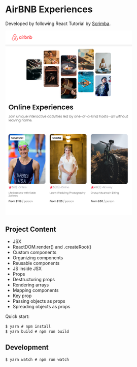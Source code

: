 # AirBNB Experiences

Developed by following React Tutorial by [Scrimba](https://scrimba.com/learn/learnreact).

<img src="./images/full-app.PNG" width="400px"/>

## Project Content

- JSX
- ReactDOM.render() and .createRoot()
- Custom components
- Organizing components
- Reusable components
- JS inside JSX
- Props
- Destructuring props
- Rendering arrays
- Mapping components
- Key prop
- Passing objects as props
- Spreading objects as props

Quick start:

```
$ yarn # npm install
$ yarn build # npm run build
````

## Development

```
$ yarn watch # npm run watch
```
